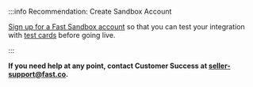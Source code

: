 :::info Recommendation: Create Sandbox Account

[Sign up for a Fast Sandbox account](https://sandbox.fast.co/business-sign-up) so that you can test your integration with [test cards](https://stripe.com/docs/testing#cards) before going live.

:::

**If you need help at any point, contact Customer Success at [seller-support@fast.co](mailto:seller-support@fast.co).**
